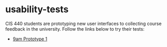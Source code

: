 # usability-tests
CIS 440 students are prototyping new user interfaces to collecting course feedback in the university.  Follow the links below to try their tests:

- [9am Prototype 1](https://usabilityhub.com/do/676058ac634/4dbb)
